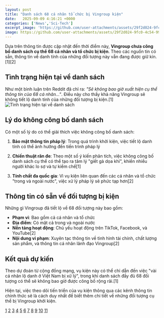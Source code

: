 ```yaml
---
layout: post
title: "Danh sách 68 cá nhân tổ chức bị Vingroup kiện"
date:   2025-09-09 4:16:21 +0000
categories: ['News','Sci-Tech']
excerpt_image: 'https://github.com/user-attachments/assets/29f2d024-9fc0-4c54-9914-5735987a44e3'
image: https://github.com/user-attachments/assets/29f2d024-9fc0-4c54-9914-5735987a44e3
---
```

Dựa trên thông tin được cập nhật đến thời điểm này, **Vingroup chưa công bố danh sách cụ thể 68 cá nhân và tổ chức bị kiện**. Theo các nguồn tin có sẵn, thông tin về danh tính của những đối tượng này vẫn đang được giữ kín.[1][2]

## Tình trạng hiện tại về danh sách

Như một bình luận trên Reddit đã chỉ ra: *"Sẽ không bao giờ xuất hiện cụ thể thông tin của 68 cá nhân..."*. Điều này cho thấy khả năng Vingroup sẽ không tiết lộ danh tính của những đối tượng bị kiện.[1]
![Tình trạng hiện tại về danh sách](https://github.com/user-attachments/assets/29f2d024-9fc0-4c54-9914-5735987a44e3)
## Lý do không công bố danh sách

Có một số lý do có thể giải thích việc không công bố danh sách:

1. **Bảo mật thông tin pháp lý**: Trong quá trình khởi kiện, việc tiết lộ danh tính có thể ảnh hưởng đến tiến trình pháp lý

2. **Chiến thuật răn đe**: Theo một số ý kiến phân tích, việc không công bố danh sách cụ thể có thể tạo ra tâm lý "giết gà dọa khỉ", khiến nhiều người khác lo sợ và tự kiềm chế[1]

3. **Tính chất đa quốc gia**: Vì vụ kiện liên quan đến các cá nhân và tổ chức "trong và ngoài nước", việc xử lý pháp lý sẽ phức tạp hơn[2]

## Thông tin có sẵn về đối tượng bị kiện

Những gì Vingroup đã tiết lộ về 68 đối tượng này bao gồm:

- **Phạm vi**: Bao gồm cả cá nhân và tổ chức
- **Địa điểm**: Có mặt cả trong và ngoài nước  
- **Nền tảng hoạt động**: Chủ yếu hoạt động trên TikTok, Facebook, và YouTube[2]
- **Nội dung vi phạm**: Xuyên tạc thông tin về tình hình tài chính, chất lượng sản phẩm, và thông tin cá nhân lãnh đạo Vingroup[2]

## Kết quả dự kiến

Theo dự đoán từ cộng đồng mạng, vụ kiện này có thể chỉ dẫn đến việc "vài cá nhân lộ danh ở Việt Nam bị xử lý", trong khi danh sách đầy đủ 68 đối tượng có thể sẽ không bao giờ được công bố rộng rãi.[1]

Hiện tại, việc theo dõi tiến triển của vụ kiện thông qua các kênh thông tin chính thức sẽ là cách duy nhất để biết thêm chi tiết về những đối tượng cụ thể bị Vingroup khởi kiện.

[1](https://www.reddit.com/r/TroChuyenLinhTinh/best/)
[2](https://www.reddit.com/r/TroChuyenLinhTinh/comments/1nc62hn/vingroup_kh%E1%BB%9Fi_ki%E1%BB%87n_c%C3%A1_nh%C3%A2n_t%E1%BB%95_ch%E1%BB%A9c_%C4%91%C6%B0a_tin_sai_s%E1%BB%B1/)
[3](https://www.reddit.com/r/VietNamNation/comments/1mm9hwx/vingroup_%C4%91ang_%C3%B4m_%C4%91%E1%BB%91ng_n%E1%BB%A3_805820_t%E1%BB%B7_vnd_31_t%E1%BB%B7_%C4%91%C3%B4la/)
[4](https://www.reddit.com/r/TroChuyenLinhTinh/hot/)
[5](https://www.reddit.com/r/reviewnganhluat/comments/1eq51j9/n%C3%AAn_chuy%C3%AAn_t%C3%A2m_v%C3%A0o_h%E1%BB%8Dc_ph%E1%BA%A7n_v%C3%A0_t%C3%A0i_li%E1%BB%87u_g%C3%AC_cho/)
[6](https://www.reddit.com/r/TroChuyenLinhTinh/)
[7](https://www.reddit.com/r/TroChuyenLinhTinh/comments/1lv741m/m%E1%BB%9Bi_c%C3%B3_v%E1%BB%A5_m%C3%A8o_b%C3%A9o_vn_%C3%A0_ch%C3%BAng_m/)
[8](https://www.reddit.com/r/TroChuyenLinhTinh/comments/1btzpoy/th%E1%BA%B1ng_%C4%91%E1%BB%99_mixi_t%E1%BB%ABng_tr%E1%BB%91n_ngh%C4%A9a_v%E1%BB%A5_th%E1%BA%ADt_h%E1%BA%A3_b%E1%BB%8Dn_m%C3%A0y/)
[9](https://www.reddit.com/r/reviewnganhluat/)
[10](https://www.reddit.com/r/VietTalk/)
[11](https://www.reddit.com/r/vozforums/comments/18fqxyo/m%E1%BB%99t_th%E1%BB%A9_ng%C6%B0%E1%BB%9Di_%C4%91%E1%BB%9Di_tung_h%C3%B4_nh%C6%B0ng_m%E1%BA%A5y_%C3%B4ng_th%E1%BA%A5y/)
